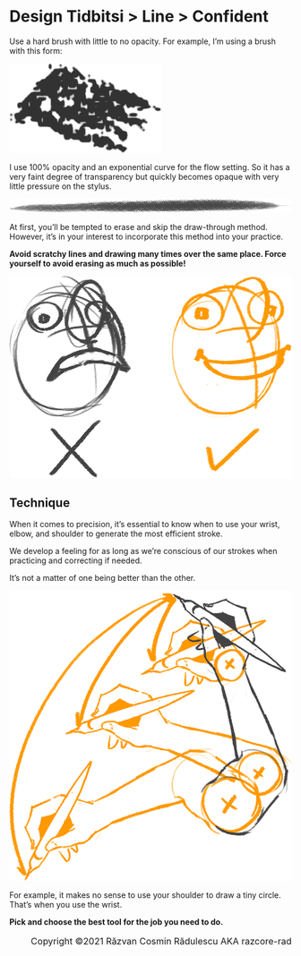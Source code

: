 # Design Tidbitsi > Line > Confident

Use a hard brush with little to no opacity. For example, I’m using a brush with this form:

<img style="height: 10rem" src="./assets/images/04-01-01-brush.png">

I use 100% opacity and an exponential curve for the flow setting. So it has a very faint degree of transparency but quickly becomes opaque with very little pressure on the stylus.

![](./assets/images/04-01-01-stroke.png)

At first, you’ll be tempted to erase and skip the draw-through method. However, it’s in your interest to incorporate this method into your practice.

**Avoid scratchy lines and drawing many times over the same place. Force yourself to avoid erasing as much as possible!**

<img style="width: 40rem" src="./assets/images/04-01-01-avoid.png">

## Technique

When it comes to precision, it’s essential to know when to use your wrist, elbow, and shoulder to generate the most efficient stroke.

We develop a feeling for as long as we’re conscious of our strokes when practicing and correcting if needed.

It’s not a matter of one being better than the other.

<img style="width: 40rem" src="./assets/images/04-01-01-technique.png">

For example, it makes no sense to use your shoulder to draw a tiny circle. That’s when you use the wrist.

**Pick and choose the best tool for the job you need to do.**

<p style="text-align: right; font-size: 1rem">Copyright ©2021 Răzvan Cosmin Rădulescu AKA razcore-rad</p>

